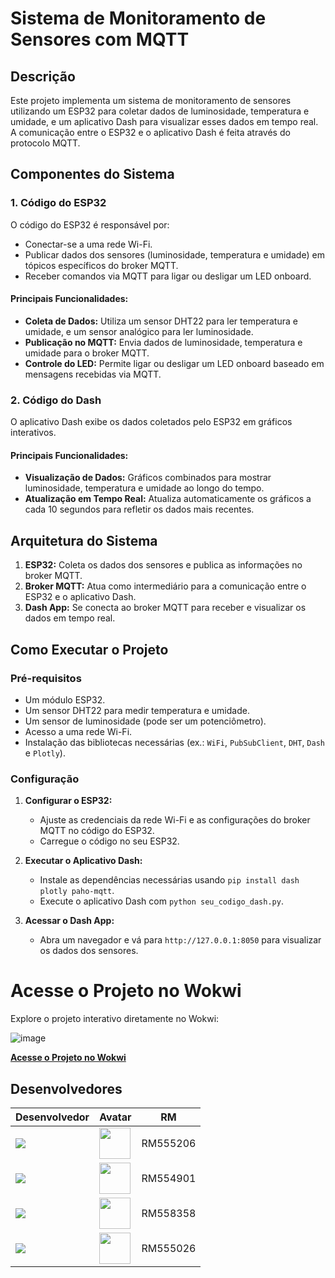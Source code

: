 # Sistema de Monitoramento de Sensores com MQTT

## Descrição

Este projeto implementa um sistema de monitoramento de sensores utilizando um ESP32 para coletar dados de luminosidade, temperatura e umidade, e um aplicativo Dash para visualizar esses dados em tempo real. A comunicação entre o ESP32 e o aplicativo Dash é feita através do protocolo MQTT.

## Componentes do Sistema

### 1. Código do ESP32

O código do ESP32 é responsável por:

- Conectar-se a uma rede Wi-Fi.
- Publicar dados dos sensores (luminosidade, temperatura e umidade) em tópicos específicos do broker MQTT.
- Receber comandos via MQTT para ligar ou desligar um LED onboard.

#### Principais Funcionalidades:
- **Coleta de Dados:** Utiliza um sensor DHT22 para ler temperatura e umidade, e um sensor analógico para ler luminosidade.
- **Publicação no MQTT:** Envia dados de luminosidade, temperatura e umidade para o broker MQTT.
- **Controle do LED:** Permite ligar ou desligar um LED onboard baseado em mensagens recebidas via MQTT.

### 2. Código do Dash

O aplicativo Dash exibe os dados coletados pelo ESP32 em gráficos interativos.

#### Principais Funcionalidades:
- **Visualização de Dados:** Gráficos combinados para mostrar luminosidade, temperatura e umidade ao longo do tempo.
- **Atualização em Tempo Real:** Atualiza automaticamente os gráficos a cada 10 segundos para refletir os dados mais recentes.

## Arquitetura do Sistema

1. **ESP32:** Coleta os dados dos sensores e publica as informações no broker MQTT.
2. **Broker MQTT:** Atua como intermediário para a comunicação entre o ESP32 e o aplicativo Dash.
3. **Dash App:** Se conecta ao broker MQTT para receber e visualizar os dados em tempo real.

## Como Executar o Projeto

### Pré-requisitos

- Um módulo ESP32.
- Um sensor DHT22 para medir temperatura e umidade.
- Um sensor de luminosidade (pode ser um potenciômetro).
- Acesso a uma rede Wi-Fi.
- Instalação das bibliotecas necessárias (ex.: `WiFi`, `PubSubClient`, `DHT`, `Dash` e `Plotly`).

### Configuração

1. **Configurar o ESP32:**
   - Ajuste as credenciais da rede Wi-Fi e as configurações do broker MQTT no código do ESP32.
   - Carregue o código no seu ESP32.

2. **Executar o Aplicativo Dash:**
   - Instale as dependências necessárias usando `pip install dash plotly paho-mqtt`.
   - Execute o aplicativo Dash com `python seu_codigo_dash.py`.

3. **Acessar o Dash App:**
   - Abra um navegador e vá para `http://127.0.0.1:8050` para visualizar os dados dos sensores.

# Acesse o Projeto no Wokwi

Explore o projeto interativo diretamente no Wokwi:

![image](https://github.com/user-attachments/assets/9a48ba61-683c-4932-be00-85d0fb9f3e64)


[**Acesse o Projeto no Wokwi**](https://wokwi.com/projects/409782957418769409)


## Desenvolvedores
| Desenvolvedor | Avatar | RM |
| ------------- | ------ | -- |
| ![](https://img.shields.io/badge/DESENVOLVEDOR-Cezar-blue?style=for-the-badge&logo=appveyor) | <a href="https://github.com/CezarBacanieski"><img src="https://avatars.githubusercontent.com/u/146896790?v=4" height="50" style="max-width: 100%;"></a> | RM555206 |
| ![](https://img.shields.io/badge/DESENVOLVEDOR-Lorenzo-blue?style=for-the-badge&logo=appveyor) | <a href="https://github.com/LorenzoMangini"><img src="https://avatars.githubusercontent.com/u/163363537?v=4" height="50" style="max-width: 100%;"></a> | RM554901 |
| ![](https://img.shields.io/badge/DESENVOLVEDOR-Luiz-blue?style=for-the-badge&logo=appveyor) | <a href="https://github.com/luyz-gusta"><img src="https://avatars.githubusercontent.com/u/110852235?v=4" height="50" style="max-width: 100%;"></a> | RM558358 |
| ![](https://img.shields.io/badge/DESENVOLVEDOR-Vitor-blue?style=for-the-badge&logo=appveyor) | <a href="https://github.com/vitorbmulford"><img src="https://avatars.githubusercontent.com/u/142764430?v=4" height="50" style="max-width: 100%;"></a> | RM555026 |





